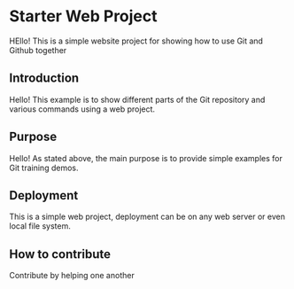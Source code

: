 # Starter Web Project

HEllo! This is a simple website project for showing how to use Git and Github together

## Introduction

Hello! This example is to show different parts of the Git repository and various commands using a web project.

## Purpose

Hello! As stated above, the main purpose is to provide simple examples for Git training demos.

## Deployment

This is a simple web project, deployment can be on any web server or even local file system.

## How to contribute
Contribute by helping one another

